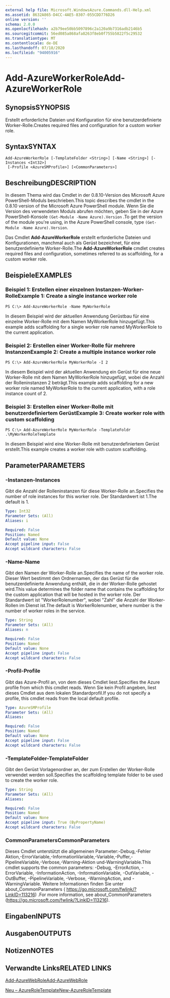 ```yaml
---
external help file: Microsoft.WindowsAzure.Commands.dll-Help.xml
ms.assetid: 8632A865-D4CC-4AE5-8307-055CDD776D26
online version: ''
schema: 2.0.0
ms.openlocfilehash: a2b79ee50bb5097896c2a120a9b7316adb2146b5
ms.sourcegitcommit: 56ed085a868afa8263f8eb0f755b5822f5c29532
ms.translationtype: MT
ms.contentlocale: de-DE
ms.lasthandoff: 07/18/2020
ms.locfileid: "94005916"
---
```

# <span data-ttu-id="3f37a-101">Add-AzureWorkerRole</span><span class="sxs-lookup"><span data-stu-id="3f37a-101">Add-AzureWorkerRole</span></span>

## <span data-ttu-id="3f37a-102">Synopsis</span><span class="sxs-lookup"><span data-stu-id="3f37a-102">SYNOPSIS</span></span>
<span data-ttu-id="3f37a-103">Erstellt erforderliche Dateien und Konfiguration für eine benutzerdefinierte Worker-Rolle.</span><span class="sxs-lookup"><span data-stu-id="3f37a-103">Creates required files and configuration for a custom worker role.</span></span>

## <span data-ttu-id="3f37a-104">Syntax</span><span class="sxs-lookup"><span data-stu-id="3f37a-104">SYNTAX</span></span>

```
Add-AzureWorkerRole [-TemplateFolder <String>] [-Name <String>] [-Instances <Int32>]
 [-Profile <AzureSMProfile>] [<CommonParameters>]
```

## <span data-ttu-id="3f37a-105">Beschreibung</span><span class="sxs-lookup"><span data-stu-id="3f37a-105">DESCRIPTION</span></span>
<span data-ttu-id="3f37a-106">In diesem Thema wird das Cmdlet in der 0.8.10-Version des Microsoft Azure PowerShell-Moduls beschrieben.</span><span class="sxs-lookup"><span data-stu-id="3f37a-106">This topic describes the cmdlet in the 0.8.10 version of the Microsoft Azure PowerShell module.</span></span>
<span data-ttu-id="3f37a-107">Wenn Sie die Version des verwendeten Moduls abrufen möchten, geben Sie in der Azure PowerShell-Konsole `(Get-Module -Name Azure).Version` .</span><span class="sxs-lookup"><span data-stu-id="3f37a-107">To get the version of the module you're using, in the Azure PowerShell console, type `(Get-Module -Name Azure).Version`.</span></span>

<span data-ttu-id="3f37a-108">Das Cmdlet **Add-AzureWorkerRole** erstellt erforderliche Dateien und Konfigurationen, manchmal auch als Gerüst bezeichnet, für eine benutzerdefinierte Worker-Rolle.</span><span class="sxs-lookup"><span data-stu-id="3f37a-108">The **Add-AzureWorkerRole** cmdlet creates required files and configuration, sometimes referred to as scaffolding, for a custom worker role.</span></span>

## <span data-ttu-id="3f37a-109">Beispiele</span><span class="sxs-lookup"><span data-stu-id="3f37a-109">EXAMPLES</span></span>

### <span data-ttu-id="3f37a-110">Beispiel 1: Erstellen einer einzelnen Instanzen-Worker-Rolle</span><span class="sxs-lookup"><span data-stu-id="3f37a-110">Example 1: Create a single instance worker role</span></span>
```
PS C:\> Add-AzureWorkerRole -Name MyWorkerRole
```

<span data-ttu-id="3f37a-111">In diesem Beispiel wird der aktuellen Anwendung Gerüstbau für eine einzelne Worker-Rolle mit dem Namen MyWorkerRole hinzugefügt.</span><span class="sxs-lookup"><span data-stu-id="3f37a-111">This example adds scaffolding for a single worker role named MyWorkerRole to the current application.</span></span>

### <span data-ttu-id="3f37a-112">Beispiel 2: Erstellen einer Worker-Rolle für mehrere Instanzen</span><span class="sxs-lookup"><span data-stu-id="3f37a-112">Example 2: Create a multiple instance worker role</span></span>
```
PS C:\> Add-AzureWorkerRole MyWorkerRole -I 2
```

<span data-ttu-id="3f37a-113">In diesem Beispiel wird der aktuellen Anwendung ein Gerüst für eine neue Worker-Rolle mit dem Namen MyWorkerRole hinzugefügt, wobei die Anzahl der Rolleninstanzen 2 beträgt.</span><span class="sxs-lookup"><span data-stu-id="3f37a-113">This example adds scaffolding for a new worker role named MyWorkerRole to the current application, with a role instance count of 2.</span></span>

### <span data-ttu-id="3f37a-114">Beispiel 3: Erstellen einer Worker-Rolle mit benutzerdefiniertem Gerüst</span><span class="sxs-lookup"><span data-stu-id="3f37a-114">Example 3: Create worker role with custom scaffolding</span></span>
```
PS C:\> Add-AzureWorkerRole MyWorkerRole -TemplateFoldr .\MyWorkerRoleTemplate
```

<span data-ttu-id="3f37a-115">In diesem Beispiel wird eine Worker-Rolle mit benutzerdefiniertem Gerüst erstellt.</span><span class="sxs-lookup"><span data-stu-id="3f37a-115">This example creates a worker role with custom scaffolding.</span></span>

## <span data-ttu-id="3f37a-116">Parameter</span><span class="sxs-lookup"><span data-stu-id="3f37a-116">PARAMETERS</span></span>

### <span data-ttu-id="3f37a-117">-Instanzen</span><span class="sxs-lookup"><span data-stu-id="3f37a-117">-Instances</span></span>
<span data-ttu-id="3f37a-118">Gibt die Anzahl der Rolleninstanzen für diese Worker-Rolle an.</span><span class="sxs-lookup"><span data-stu-id="3f37a-118">Specifies the number of role instances for this worker role.</span></span>
<span data-ttu-id="3f37a-119">Der Standardwert ist 1.</span><span class="sxs-lookup"><span data-stu-id="3f37a-119">The default is 1.</span></span>

```yaml
Type: Int32
Parameter Sets: (All)
Aliases: i

Required: False
Position: Named
Default value: None
Accept pipeline input: False
Accept wildcard characters: False
```

### <span data-ttu-id="3f37a-120">-Name</span><span class="sxs-lookup"><span data-stu-id="3f37a-120">-Name</span></span>
<span data-ttu-id="3f37a-121">Gibt den Namen der Worker-Rolle an.</span><span class="sxs-lookup"><span data-stu-id="3f37a-121">Specifies the name of the worker role.</span></span>
<span data-ttu-id="3f37a-122">Dieser Wert bestimmt den Ordnernamen, der das Gerüst für die benutzerdefinierte Anwendung enthält, die in der Worker-Rolle gehostet wird.</span><span class="sxs-lookup"><span data-stu-id="3f37a-122">This value determines the folder name that contains the scaffolding for the custom application that will be hosted in the worker role.</span></span>
<span data-ttu-id="3f37a-123">Der Standardwert ist "WorkerRolenumber", wobei "Zahl" die Anzahl der Worker-Rollen im Dienst ist.</span><span class="sxs-lookup"><span data-stu-id="3f37a-123">The default is WorkerRolenumber, where number is the number of worker roles in the service.</span></span>

```yaml
Type: String
Parameter Sets: (All)
Aliases: n

Required: False
Position: Named
Default value: None
Accept pipeline input: False
Accept wildcard characters: False
```

### <span data-ttu-id="3f37a-124">-Profil</span><span class="sxs-lookup"><span data-stu-id="3f37a-124">-Profile</span></span>
<span data-ttu-id="3f37a-125">Gibt das Azure-Profil an, von dem dieses Cmdlet liest.</span><span class="sxs-lookup"><span data-stu-id="3f37a-125">Specifies the Azure profile from which this cmdlet reads.</span></span>
<span data-ttu-id="3f37a-126">Wenn Sie kein Profil angeben, liest dieses Cmdlet aus dem lokalen Standardprofil.</span><span class="sxs-lookup"><span data-stu-id="3f37a-126">If you do not specify a profile, this cmdlet reads from the local default profile.</span></span>

```yaml
Type: AzureSMProfile
Parameter Sets: (All)
Aliases: 

Required: False
Position: Named
Default value: None
Accept pipeline input: False
Accept wildcard characters: False
```

### <span data-ttu-id="3f37a-127">-TemplateFolder</span><span class="sxs-lookup"><span data-stu-id="3f37a-127">-TemplateFolder</span></span>
<span data-ttu-id="3f37a-128">Gibt den Gerüst Vorlagenordner an, der zum Erstellen der Worker-Rolle verwendet werden soll.</span><span class="sxs-lookup"><span data-stu-id="3f37a-128">Specifies the scaffolding template folder to be used to create the worker role.</span></span>

```yaml
Type: String
Parameter Sets: (All)
Aliases: 

Required: False
Position: Named
Default value: None
Accept pipeline input: True (ByPropertyName)
Accept wildcard characters: False
```

### <span data-ttu-id="3f37a-129">CommonParameters</span><span class="sxs-lookup"><span data-stu-id="3f37a-129">CommonParameters</span></span>
<span data-ttu-id="3f37a-130">Dieses Cmdlet unterstützt die allgemeinen Parameter:-Debug,-Fehler Aktion,-ErrorVariable,-InformationVariable,-Variable,-Puffer,-PipelineVariable,-Verbose,-Warning-Aktion und-WarningVariable.</span><span class="sxs-lookup"><span data-stu-id="3f37a-130">This cmdlet supports the common parameters: -Debug, -ErrorAction, -ErrorVariable, -InformationAction, -InformationVariable, -OutVariable, -OutBuffer, -PipelineVariable, -Verbose, -WarningAction, and -WarningVariable.</span></span> <span data-ttu-id="3f37a-131">Weitere Informationen finden Sie unter about_CommonParameters ( https://go.microsoft.com/fwlink/?LinkID=113216) .</span><span class="sxs-lookup"><span data-stu-id="3f37a-131">For more information, see about_CommonParameters (https://go.microsoft.com/fwlink/?LinkID=113216).</span></span>

## <span data-ttu-id="3f37a-132">Eingaben</span><span class="sxs-lookup"><span data-stu-id="3f37a-132">INPUTS</span></span>

## <span data-ttu-id="3f37a-133">Ausgaben</span><span class="sxs-lookup"><span data-stu-id="3f37a-133">OUTPUTS</span></span>

## <span data-ttu-id="3f37a-134">Notizen</span><span class="sxs-lookup"><span data-stu-id="3f37a-134">NOTES</span></span>

## <span data-ttu-id="3f37a-135">Verwandte Links</span><span class="sxs-lookup"><span data-stu-id="3f37a-135">RELATED LINKS</span></span>

[<span data-ttu-id="3f37a-136">Add-AzureWebRole</span><span class="sxs-lookup"><span data-stu-id="3f37a-136">Add-AzureWebRole</span></span>](./Add-AzureWebRole.md)

[<span data-ttu-id="3f37a-137">Neu – AzureRoleTemplate</span><span class="sxs-lookup"><span data-stu-id="3f37a-137">New-AzureRoleTemplate</span></span>](./New-AzureRoleTemplate.md)


